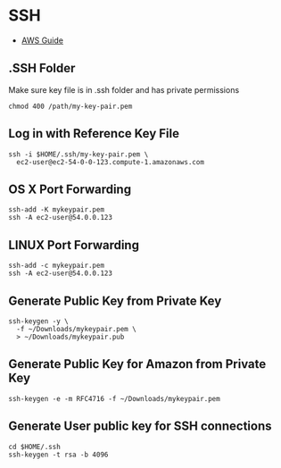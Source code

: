 # SSH

- [AWS Guide](http://docs.aws.amazon.com/AWSEC2/latest/UserGuide/AccessingInstancesLinux.html)

## .SSH Folder

Make sure key file is in .ssh folder and has private permissions

```console
chmod 400 /path/my-key-pair.pem
```

## Log in with Reference Key File

```console
ssh -i $HOME/.ssh/my-key-pair.pem \
  ec2-user@ec2-54-0-0-123.compute-1.amazonaws.com
```

## OS X Port Forwarding

```console
ssh-add -K mykeypair.pem
ssh -A ec2-user@54.0.0.123
```

## LINUX Port Forwarding

```console
ssh-add -c mykeypair.pem
ssh -A ec2-user@54.0.0.123
```

## Generate Public Key from Private Key

```console
ssh-keygen -y \
  -f ~/Downloads/mykeypair.pem \
  > ~/Downloads/mykeypair.pub
```

## Generate Public Key for Amazon from Private Key

```console
ssh-keygen -e -m RFC4716 -f ~/Downloads/mykeypair.pem
```

## Generate User public key for SSH connections

```console
cd $HOME/.ssh
ssh-keygen -t rsa -b 4096
```
